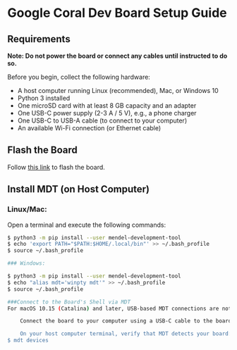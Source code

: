 # Google Coral Dev Board Setup Guide

## Requirements

**Note: Do not power the board or connect any cables until instructed to do so.**

Before you begin, collect the following hardware:

- A host computer running Linux (recommended), Mac, or Windows 10
- Python 3 installed
- One microSD card with at least 8 GB capacity and an adapter
- One USB-C power supply (2-3 A / 5 V), e.g., a phone charger
- One USB-C to USB-A cable (to connect to your computer)
- An available Wi-Fi connection (or Ethernet cable)

## Flash the Board

Follow [this link](#https://coral.ai/docs/dev-board/get-started/#flash-the-board) to flash the board.

## Install MDT (on Host Computer)

### Linux/Mac:

Open a terminal and execute the following commands:

```bash
$ python3 -m pip install --user mendel-development-tool
$ echo 'export PATH="$PATH:$HOME/.local/bin"' >> ~/.bash_profile
$ source ~/.bash_profile

### Windows:

$ python3 -m pip install --user mendel-development-tool
$ echo "alias mdt='winpty mdt'" >> ~/.bash_profile
$ source ~/.bash_profile

###Connect to the Board's Shell via MDT
For macOS 10.15 (Catalina) and later, USB-based MDT connections are not supported. Instead, MDT functions over the local network. 

    Connect the board to your computer using a USB-C cable to the board's "OTG" port. 

    On your host computer terminal, verify that MDT detects your board:
$ mdt devices
